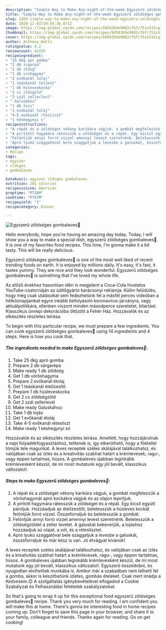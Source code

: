 ```yaml
---
description: "Simple Way to Make Any-night-of-the-week Egyszerű zöldséges gombaleves🍄"
title: "Simple Way to Make Any-night-of-the-week Egyszerű zöldséges gombaleves🍄"
slug: 1265-simple-way-to-make-any-night-of-the-week-egyszeru-zoldseges-gombaleves
date: 2020-11-01T19:54:36.071Z
image: https://img-global.cpcdn.com/recipes/b0583b9e9082cfbf/751x532cq70/egyszeru-zoldseges-gombaleves🍄-recept-foto.jpg
thumbnail: https://img-global.cpcdn.com/recipes/b0583b9e9082cfbf/751x532cq70/egyszeru-zoldseges-gombaleves🍄-recept-foto.jpg
cover: https://img-global.cpcdn.com/recipes/b0583b9e9082cfbf/751x532cq70/egyszeru-zoldseges-gombaleves🍄-recept-foto.jpg
author: Anthony Watts
ratingvalue: 4.2
reviewcount: 42225
recipeingredient:
- "25 dkg apr gomba"
- "2 db srgarpa"
- "1 db zldsg"
- "1 db vrshagyma"
- "2 evőkanál tolaj"
- "1 teáskanál telzest"
- "1 db hsleveskocka"
- "2 cs zldsgzld"
- "2 szál zellerlevl"
- " Galuskhoz"
- "1 db tojs"
- "1 evőkanál tolaj"
- "4-5 evőkanál rtesliszt"
- "1 késhegynyi s"
recipeinstructions:
- "A répát és a zöldséget vékony karikára vágjuk, a gombát megfelezzük a vöröshagymát apró kockákra vágjuk és az olajon lepirítjuk."
- "A pirított hagymára rátesszük a zöldséget és a répát. Egy kicsit együtt pároljuk. Hozzáadjuk az ételízesítőt, beletesszük a húsleves kockát felöntjük forró vízzel. Összeforraljuk és beletesszük a gombát."
- "Felöntjük annyi forró vízzel amennyi levest szeretnénk. Beletesszük a zöldségzöldet a zeller levelet. A galuskát bekeverjük, a tojáshoz hozzáadjuk az olajat, a sót, és a réteslisztet."
- "Apró lyukú szaggatóval bele szaggatjuk a levesbe a galuskát, összeforraljuk és már kész is van. Jó étvágyat kívánok!"
categories:
- Recipe
tags:
- egyszer
- zldsges
- gombaleves

katakunci: egyszer zldsges gombaleves 
nutrition: 201 calories
recipecuisine: American
preptime: "PT26M"
cooktime: "PT47M"
recipeyield: "1"
recipecategory: Dinner

---
```



![Egyszerű zöldséges gombaleves🍄](https://img-global.cpcdn.com/recipes/b0583b9e9082cfbf/751x532cq70/egyszeru-zoldseges-gombaleves🍄-recept-foto.jpg)

Hello everybody, hope you're having an amazing day today. Today, I will show you a way to make a special dish, egyszerű zöldséges gombaleves🍄. It is one of my favorites food recipes. This time, I'm gonna make it a bit tasty. This will be really delicious.

Egyszerű zöldséges gombaleves🍄 is one of the most well liked of recent trending foods on earth. It is enjoyed by millions daily. It's easy, it's fast, it tastes yummy. They are nice and they look wonderful. Egyszerű zöldséges gombaleves🍄 is something that I've loved my whole life.

Az előző évekhez hasonlóan idén is megjelent a Coca-Cola hivatalos YouTube-csatornáján az üdítőgyártó karácsonyi reklámja. Külön felüdülés, hogy még csak utalásokat sem fedezhetünk fel a másfél perces videóban a hétköznapjainkat egyre inkább befolyásoló koronavírus-járványra, vagy aktuálpolitikára, ellenben viszont minden másodperce szeretetet, kitartást. Klasszikus ünnepi dekorációba öltözött a Fehér Ház. Hozzávalók és az elkészítés részletes leírása.


To begin with this particular recipe, we must prepare a few ingredients. You can cook egyszerű zöldséges gombaleves🍄 using 14 ingredients and 4 steps. Here is how you cook that.

<!--inarticleads1-->

##### The ingredients needed to make Egyszerű zöldséges gombaleves🍄:

1. Take 25 dkg apró gomba
1. Prepare 2 db sárgarépa
1. Make ready 1 db zöldség
1. Get 1 db vöröshagyma
1. Prepare 2 evőkanál étolaj
1. Get 1 teáskanál ételízesítő
1. Prepare 1 db húsleveskocka
1. Get 2 cs zöldségzöld
1. Get 2 szál zellerlevél
1. Make ready  Galuskához:
1. Take 1 db tojás
1. Get 1 evőkanál étolaj
1. Take 4-5 evőkanál rétesliszt
1. Make ready 1 késhegynyi só


Hozzávalók és az elkészítés részletes leírása. Amellett, hogy hozzájárulnak a napi folyadékfogyasztáshoz, telítenek is, így elkerülhető, hogy a főétellel tömjük tele magunkat. A leves receptek széles skálájával találkozhatsz, és valójában csak az ízlés és a kreativitás szabhat határt a krémlevesek, ragu-, vagy éppen tartalmas, húsos. A gombaleves újabban leginkább krémlevesként készül, de mi most mutatunk egy jól bevált, klasszikus változatot!. 

<!--inarticleads2-->

##### Steps to make Egyszerű zöldséges gombaleves🍄:

1. A répát és a zöldséget vékony karikára vágjuk, a gombát megfelezzük a vöröshagymát apró kockákra vágjuk és az olajon lepirítjuk.
1. A pirított hagymára rátesszük a zöldséget és a répát. Egy kicsit együtt pároljuk. Hozzáadjuk az ételízesítőt, beletesszük a húsleves kockát felöntjük forró vízzel. Összeforraljuk és beletesszük a gombát.
1. Felöntjük annyi forró vízzel amennyi levest szeretnénk. Beletesszük a zöldségzöldet a zeller levelet. A galuskát bekeverjük, a tojáshoz hozzáadjuk az olajat, a sót, és a réteslisztet.
1. Apró lyukú szaggatóval bele szaggatjuk a levesbe a galuskát, összeforraljuk és már kész is van. Jó étvágyat kívánok!


A leves receptek széles skálájával találkozhatsz, és valójában csak az ízlés és a kreativitás szabhat határt a krémlevesek, ragu-, vagy éppen tartalmas, húsos. A gombaleves újabban leginkább krémlevesként készül, de mi most mutatunk egy jól bevált, klasszikus változatot!. Egyszerű összedobni, és nyugodtan elvihetitek munkába is. Amikor már a szabadban nem lelhető fel a gomba, akkor is készíthetünk ízletes, gombás ételeket. Csak mert imádja a Kedvesem.😊 A szolgáltatás igénybevételével elfogadod a Cookie Szabályzat és Felhasználási feltételek szabályzatokat. 

So that's going to wrap it up for this exceptional food egyszerű zöldséges gombaleves🍄 recipe. Thank you very much for reading. I am confident you will make this at home. There's gonna be interesting food in home recipes coming up. Don't forget to save this page in your browser, and share it to your family, colleague and friends. Thanks again for reading. Go on get cooking!
